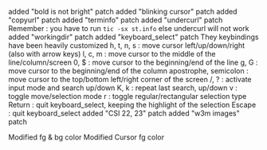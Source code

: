added "bold is not bright" patch
added "blinking cursor" patch
added "copyurl" patch
added "terminfo" patch
added "undercurl" patch
      Remember : you have to run `tic -sx st.info`
      else undercurl will not work
added "workingdir" patch
added "keyboard_select" patch
      They keybindings have been heavily customized
      h, t, n, s   : move cursor left/up/down/right (also with arrow keys)
      l, c, m      : move cursor to the middle of the line/column/screen
      0, $         : move cursor to the beginning/end of the line
      g, G         : move cursor to the beginning/end of the column
      apostrophe,
      semicolon    : move cursor to the top/bottom left/right corner of the screen
      /, ?         : activate input mode and search up/down
      K, k         : repeat last search, up/down
      v            : toggle move/selection mode
      r            : toggle regular/rectangular selection type
      Return       : quit keyboard_select, keeping the highlight of the selection
      Escape       : quit keyboard_select
added "CSI 22, 23" patch
added "w3m images" patch


Modified fg & bg color
Modified Cursor fg color
